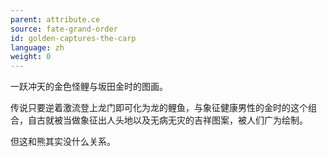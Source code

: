 ```yaml
---
parent: attribute.ce
source: fate-grand-order
id: golden-captures-the-carp
language: zh
weight: 0
---
```


一跃冲天的金色怪鲤与坂田金时的图画。

传说只要逆着激流登上龙门即可化为龙的鲤鱼，与象征健康男性的金时的这个组合，自古就被当做象征出人头地以及无病无灾的吉祥图案，被人们广为绘制。

但这和熊其实没什么关系。
